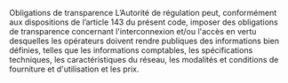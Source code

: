 Obligations de transparence
L’Autorité de régulation peut, conformément aux dispositions de l’article 143 du présent code, imposer des obligations de transparence concernant l'interconnexion et/ou l'accès en vertu desquelles les opérateurs doivent rendre publiques des informations bien définies, telles que les informations comptables, les spécifications techniques, les caractéristiques du réseau, les modalités et conditions de fourniture et d'utilisation et les prix.
